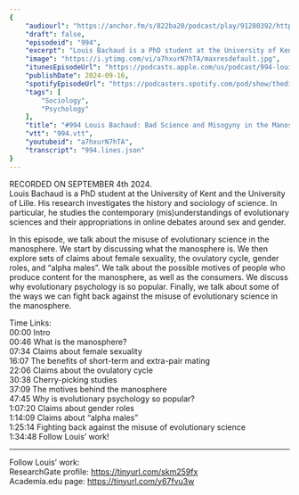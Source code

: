 ```yaml
---
{
	"audiourl": "https://anchor.fm/s/822ba20/podcast/play/91280392/https%3A%2F%2Fd3ctxlq1ktw2nl.cloudfront.net%2Fstaging%2F2024-8-4%2F62190a0f-2639-a9b3-4ff0-87d8454472e0.m4a",
	"draft": false,
	"episodeid": "994",
	"excerpt": "Louis Bachaud is a PhD student at the University of Kent and the University of Lille. His research investigates the history and sociology of science. In particular, he studies the contemporary (mis)understandings of evolutionary sciences and their appropriations in online debates around sex and gender.",
	"image": "https://i.ytimg.com/vi/a7hxurN7hTA/maxresdefault.jpg",
	"itunesEpisodeUrl": "https://podcasts.apple.com/us/podcast/994-louis-bachaud-bad-science-and-misogyny-in/id1451347236?i=1000669733782&uo=4",
	"publishDate": 2024-09-16,
	"spotifyEpisodeUrl": "https://podcasters.spotify.com/pod/show/thedissenter/episodes/994-Louis-Bachaud-Bad-Science-and-Misogyny-in-the-Manosphere-e2o05i8",
	"tags": [
		"Sociology",
		"Psychology"
	],
	"title": "#994 Louis Bachaud: Bad Science and Misogyny in the Manosphere",
	"vtt": "994.vtt",
	"youtubeid": "a7hxurN7hTA",
	"transcript": "994.lines.json"
}
---
```

RECORDED ON SEPTEMBER 4th 2024.  
Louis Bachaud is a PhD student at the University of Kent and the University of Lille. His research investigates the history and sociology of science. In particular, he studies the contemporary (mis)understandings of evolutionary sciences and their appropriations in online debates around sex and gender.

In this episode, we talk about the misuse of evolutionary science in the manosphere. We start by discussing what the manosphere is. We then explore sets of claims about female sexuality, the ovulatory cycle, gender roles, and “alpha males”. We talk about the possible motives of people who produce content for the manosphere, as well as the consumers. We discuss why evolutionary psychology is so popular. Finally, we talk about some of the ways we can fight back against the misuse of evolutionary science in the manosphere.

Time Links:  
<time>00:00</time> Intro  
<time>00:46</time> What is the manosphere?  
<time>07:34</time> Claims about female sexuality  
<time>16:07</time> The benefits of short-term and extra-pair mating  
<time>22:06</time> Claims about the ovulatory cycle  
<time>30:38</time> Cherry-picking studies  
<time>37:09</time> The motives behind the manosphere  
<time>47:45</time> Why is evolutionary psychology so popular?  
<time>1:07:20</time> Claims about gender roles  
<time>1:14:09</time> Claims about “alpha males”  
<time>1:25:14</time> Fighting back against the misuse of evolutionary science  
<time>1:34:48</time> Follow Louis’ work!

---

Follow Louis’ work:  
ResearchGate profile: https://tinyurl.com/skm259fx  
Academia.edu page: https://tinyurl.com/y67fvu3w

